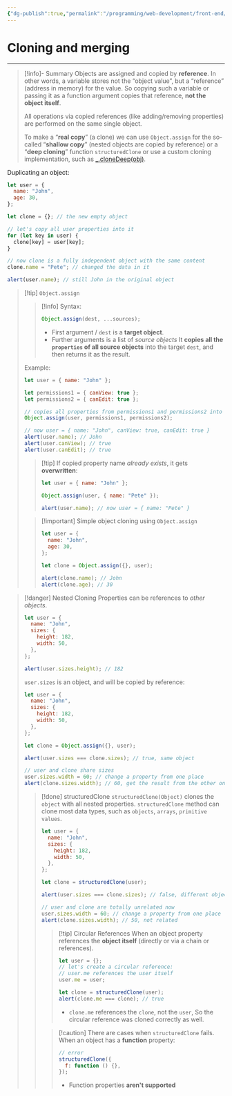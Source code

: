 ```yaml
---
{"dg-publish":true,"permalink":"/programming/web-development/front-end/javascript-vanilla/03-objects/02-object-references-and-copying/02-cloning-and-merging-object-assign/","tags":["programming","webdevelopment","frontend","JavaScript"]}
---
```



# Cloning and merging

---

> [!info]- Summary
> Objects are assigned and copied by **reference**.
> In other words, a variable stores not the “object value”, but a “reference” (address in memory) for the value.
> So copying such a variable or passing it as a function argument copies that reference, **not the object itself**.
>
> All operations via copied references (like adding/removing properties) are performed on the same single object.
>
> To make a “**real copy**” (a clone) we can use `Object.assign` for the so-called “**shallow copy**” (nested objects are copied by reference) or a “**deep cloning**” function `structuredClone` or use a custom cloning implementation, such as [\_.cloneDeep(obj)](https://lodash.com/docs#cloneDeep).

Duplicating an object:

```javascript
let user = {
  name: "John",
  age: 30,
};

let clone = {}; // the new empty object

// let's copy all user properties into it
for (let key in user) {
  clone[key] = user[key];
}

// now clone is a fully independent object with the same content
clone.name = "Pete"; // changed the data in it

alert(user.name); // still John in the original object
```

> [!tip] `Object.assign`
>
> > [!info] Syntax:
> >
> > ```javascript
> > Object.assign(dest, ...sources);
> > ```
> >
> > - First argument / `dest` is a **target object**.
> > - Further arguments is a list of _source objects_
> >   It **copies all the `properties` of all source objects** into the target `dest`, and then returns it as the result.
>
> Example:
>
> ```javascript
> let user = { name: "John" };
>
> let permissions1 = { canView: true };
> let permissions2 = { canEdit: true };
>
> // copies all properties from permissions1 and permissions2 into user
> Object.assign(user, permissions1, permissions2);
>
> // now user = { name: "John", canView: true, canEdit: true }
> alert(user.name); // John
> alert(user.canView); // true
> alert(user.canEdit); // true
> ```
>
> > [!tip] If copied property name _already exists_, it gets **overwritten**:
> >
> > ```javascript
> > let user = { name: "John" };
> >
> > Object.assign(user, { name: "Pete" });
> >
> > alert(user.name); // now user = { name: "Pete" }
> > ```
>
> > [!important] Simple object cloning using `Object.assign`
> >
> > ```javascript
> > let user = {
> >   name: "John",
> >   age: 30,
> > };
> >
> > let clone = Object.assign({}, user);
> >
> > alert(clone.name); // John
> > alert(clone.age); // 30
> > ```

> [!danger] Nested Cloning
> Properties can be references to _other objects_.
>
> ```javascript
> let user = {
>   name: "John",
>   sizes: {
>     height: 182,
>     width: 50,
>   },
> };
>
> alert(user.sizes.height); // 182
> ```
>
> `user.sizes` is an object, and will be copied by reference:
>
> ```javascript
> let user = {
>   name: "John",
>   sizes: {
>     height: 182,
>     width: 50,
>   },
> };
>
> let clone = Object.assign({}, user);
>
> alert(user.sizes === clone.sizes); // true, same object
>
> // user and clone share sizes
> user.sizes.width = 60; // change a property from one place
> alert(clone.sizes.width); // 60, get the result from the other one
> ```
>
> > [!done] structuredClone
> > `structuredClone(Object)` clones the `object` with all nested properties.
> > `structuredClone` method can clone most data types, such as `objects`, `arrays`, `primitive values`.
> >
> > ```javascript
> > let user = {
> >   name: "John",
> >   sizes: {
> >     height: 182,
> >     width: 50,
> >   },
> > };
> >
> > let clone = structuredClone(user);
> >
> > alert(user.sizes === clone.sizes); // false, different objects
> >
> > // user and clone are totally unrelated now
> > user.sizes.width = 60; // change a property from one place
> > alert(clone.sizes.width); // 50, not related
> > ```
> >
> > > [!tip] Circular References
> > > When an object property references the **object itself** (directly or via a chain or references).
> > >
> > > ```javascript
> > > let user = {};
> > > // let's create a circular reference:
> > > // user.me references the user itself
> > > user.me = user;
> > >
> > > let clone = structuredClone(user);
> > > alert(clone.me === clone); // true
> > > ```
> > >
> > > - `clone.me` references the `clone`, not the `user`, So the circular reference was cloned correctly as well.
> >
> > > [!caution] There are cases when `structuredClone` fails.
> > > When an object has a **function** property:
> > >
> > > ```javascript
> > > // error
> > > structuredClone({
> > >   f: function () {},
> > > });
> > > ```
> > >
> > > - Function properties **aren't supported**
